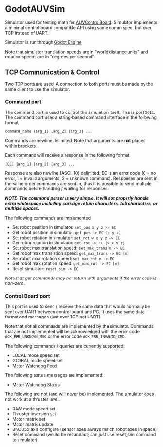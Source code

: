 # GodotAUVSim

Simulator used for testing math for [AUVControlBoard](https://github.com/MB3hel/AUVControlBoard). Simulator implements a minimal control board compatible API using same comm spec, but over TCP instead of UART.

Simulator is run through [Godot Engine](https://godotengine.org/)


Note that simulator translation speeds are in "world distance units" and rotation speeds are in "degrees per second".


## TCP Communication & Control

Two TCP ports are used. A connection to both ports must be made by the same client to use the simulator.

### Command port

The command port is used to control the simulation itself. This is port `5011`. The command port uses a string-based command interface in the following format.

```
command_name [arg_1] [arg_2] [arg_3] ...
```

Commands are newline delimited. Note that arguments are **not** placed within brackets.

Each command will receive a response in the following format

```
[EC] [arg_1] [arg_2] [arg_3] ...
```

Response are also newline (ASCII 10) delimited. EC is an error code (0 = no error, 1 = invalid arguments, 2 = unknown command). Responses are sent in the same order commands are sent in, thus it is possible to send multiple commands before handling / waiting for responses.

***NOTE: The command parser is very simple. It will not properly handle extra whitespace including carriage return characters, tab characters, or multiple spaces.***

The following commands are implemented


- Set robot position in simulator: `set_pos x y z -> EC`
- Get robot position in simulator: `get_pos -> EC [x y z]`
- Set robot rotation in simulator: `set_rot w x y z -> EC`
- Get robot rotation in simulator: `get_rot -> EC [w x y z]`
- Set robot max translation speed: `set_max_trans m -> EC`
- Get robot max translation speed: `get_max_trans -> EC [m]`
- Set robot max rotation speed: `set_max_rot m -> EC`
- Get robot max rotation speed: `get_max_rot -> EC [m]`
- Reset simulator: `reset_sim -> EC`


*Note that get commands may not return with arguments if the error code is non-zero*.

### Control Board port

This port is used to send / receive the same data that would normally be sent over UART between control board and PC. It uses the same data format and messages (just over TCP not UART).

Note that not all commands are implemented by the simulator. Commands that are not implemented will be acknowledged with the error code `ACK_ERR_UNKNOWN_MSG` or the error code `ACK_ERR_INVALID_CMD`.

The following commands / queries are currently supported:

- LOCAL mode speed set
- GLOBAL mode speed set
- Motor Watchdog Feed

The following status messages are implemented:

- Motor Watchdog Status

The following are not (and will never be) implemented. The simulator does not work at a thruster level.

- RAW mode speed set
- Thruster inversion set
- Motor matrix set
- Motor matrix update
- BNO055 axis configure (sensor axes always match robot axes in space)
- Reset command (would be redundant; can just use reset_sim command to simulator)
